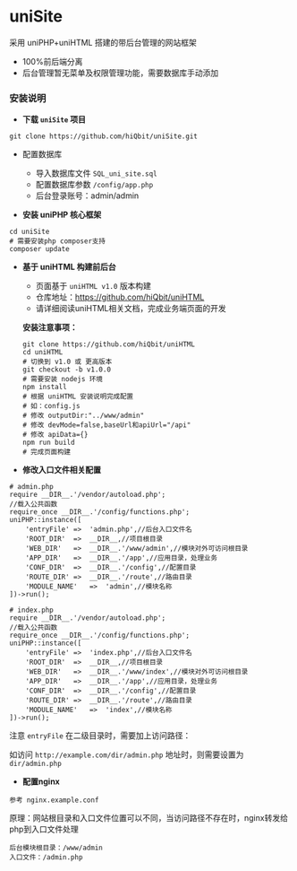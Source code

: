# uniSite
采用 uniPHP+uniHTML 搭建的带后台管理的网站框架

- 100%前后端分离
- 后台管理暂无菜单及权限管理功能，需要数据库手动添加

### 安装说明

- **下载 `uniSite` 项目**

```
git clone https://github.com/hiQbit/uniSite.git
```

- 配置数据库

    - 导入数据库文件 `SQL_uni_site.sql`
    - 配置数据库参数 `/config/app.php`
    - 后台登录账号：admin/admin

- **安装 uniPHP 核心框架**

```
cd uniSite
# 需要安装php composer支持
composer update
```

- **基于 uniHTML 构建前后台**

    - 页面基于 `uniHTML v1.0` 版本构建
    - 仓库地址：https://github.com/hiQbit/uniHTML
    - 请详细阅读uniHTML相关文档，完成业务端页面的开发
  
    **安装注意事项：**
    
    ```
    git clone https://github.com/hiQbit/uniHTML
    cd uniHTML
    # 切换到 v1.0 或 更高版本
    git checkout -b v1.0.0
    # 需要安装 nodejs 环境
    npm install
    # 根据 uniHTML 安装说明完成配置
    # 如：config.js
    # 修改 outputDir:"../www/admin"
    # 修改 devMode=false,baseUrl和apiUrl="/api"
    # 修改 apiData={}
    npm run build
    # 完成页面构建
    ```

- **修改入口文件相关配置**

```
# admin.php
require __DIR__.'/vendor/autoload.php';
//载入公共函数
require_once __DIR__.'/config/functions.php';
uniPHP::instance([
    'entryFile' =>  'admin.php',//后台入口文件名
    'ROOT_DIR'  =>  __DIR__,//项目根目录
    'WEB_DIR'   =>  __DIR__.'/www/admin',//模块对外可访问根目录
    'APP_DIR'   =>  __DIR__.'/app',//应用目录，处理业务
    'CONF_DIR'  =>  __DIR__.'/config',//配置目录
    'ROUTE_DIR' =>  __DIR__.'/route',//路由目录
    'MODULE_NAME'   =>  'admin',//模块名称
])->run();
```

```
# index.php
require __DIR__.'/vendor/autoload.php';
//载入公共函数
require_once __DIR__.'/config/functions.php';
uniPHP::instance([
    'entryFile' =>  'index.php',//后台入口文件名
    'ROOT_DIR'  =>  __DIR__,//项目根目录
    'WEB_DIR'   =>  __DIR__.'/www/index',//模块对外可访问根目录
    'APP_DIR'   =>  __DIR__.'/app',//应用目录，处理业务
    'CONF_DIR'  =>  __DIR__.'/config',//配置目录
    'ROUTE_DIR' =>  __DIR__.'/route',//路由目录
    'MODULE_NAME'   =>  'index',//模块名称
])->run();
```

注意 `entryFile` 在二级目录时，需要加上访问路径：

如访问 `http://example.com/dir/admin.php` 地址时，则需要设置为 `dir/admin.php`

- **配置nginx**

```
参考 nginx.example.conf
```

原理：网站根目录和入口文件位置可以不同，当访问路径不存在时，nginx转发给php到入口文件处理

```
后台模块根目录：/www/admin
入口文件：/admin.php
```